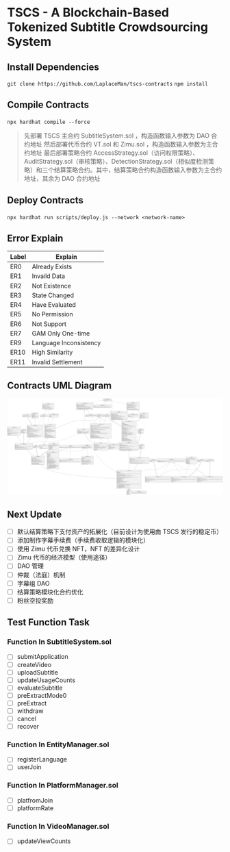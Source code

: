 # TSCS - A Blockchain-Based Tokenized Subtitle Crowdsourcing System

## Install Dependencies

`git clone https://github.com/LaplaceMan/tscs-contracts`
`npm install`

## Compile Contracts

`npx hardhat compile --force`

> 先部署 TSCS 主合约 SubtitleSystem.sol ，构造函数输入参数为 DAO 合约地址
> 然后部署代币合约 VT.sol 和 Zimu.sol ，构造函数输入参数为主合约地址
> 最后部署策略合约 AccessStrategy.sol（访问权限策略）、AuditStrategy.sol（审核策略）、DetectionStrategy.sol（相似度检测策略）和三个结算策略合约。其中，结算策略合约构造函数输入参数为主合约地址，其余为 DAO 合约地址

## Deploy Contracts

`npx hardhat run scripts/deploy.js --network <network-name>`

## Error Explain

| Label | Explain                |
| ----- | ---------------------- |
| ER0   | Already Exists         |
| ER1   | Invaild Data           |
| ER2   | Not Existence          |
| ER3   | State Changed          |
| ER4   | Have Evaluated         |
| ER5   | No Permission          |
| ER6   | Not Support            |
| ER7   | GAM Only One-time      |
| ER9   | Language Inconsistency |
| ER10  | High Similarity        |
| ER11  | Invalid Settlement     |

## Contracts UML Diagram

![Contracts UML](./contractsUMLDiagram.svg)

## Next Update

- [ ] 默认结算策略下支付资产的拓展化（目前设计为使用由 TSCS 发行的稳定币）
- [ ] 添加制作字幕手续费（手续费收取逻辑的模块化）
- [ ] 使用 Zimu 代币兑换 NFT，NFT 的差异化设计
- [ ] Zimu 代币的经济模型（使用途径）
- [ ] DAO 管理
- [ ] 仲裁（法庭）机制
- [ ] 字幕组 DAO
- [ ] 结算策略模块化合约优化
- [ ] 粉丝空投奖励

## Test Function Task

### Function In **SubtitleSystem.sol**

- [ ] submitApplication
- [ ] createVideo
- [ ] uploadSubtitle
- [ ] updateUsageCounts
- [ ] evaluateSubtitle
- [ ] preExtractMode0
- [ ] preExtract
- [ ] withdraw
- [ ] cancel
- [ ] recover

### Function In **EntityManager.sol**

- [ ] registerLanguage
- [ ] userJoin

### Function In **PlatformManager.sol**

- [ ] platfromJoin
- [ ] platformRate

### Function In **VideoManager.sol**

- [ ] updateViewCounts
